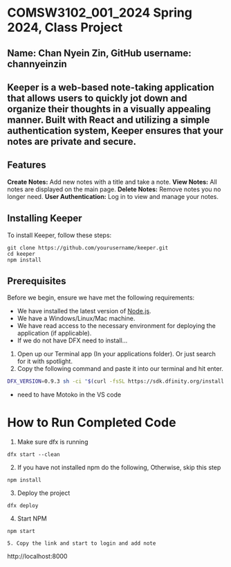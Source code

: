 # COMSW3102_001_2024 Spring 2024, Class Project
## Name: Chan Nyein Zin, GitHub username: channyeinzin

## Keeper is a web-based note-taking application that allows users to quickly jot down and organize their thoughts in a visually appealing manner. Built with React and utilizing a simple authentication system, Keeper ensures that your notes are private and secure.

## Features
**Create Notes:** Add new notes with a title and take a note.
**View Notes:** All notes are displayed on the main page.
**Delete Notes:** Remove notes you no longer need.
**User Authentication:** Log in to view and manage your notes.

## Installing Keeper

To install Keeper, follow these steps:

```
git clone https://github.com/yourusername/keeper.git
cd keeper
npm install
```


## Prerequisites

Before we begin, ensure we have met the following requirements:
- We have installed the latest version of [Node.js](https://nodejs.org/).
- We have a Windows/Linux/Mac machine.
- We have read access to the necessary environment for deploying the application (if applicable).
- If we do not have DFX need to install...
1. Open up our Terminal app (In your applications folder). Or just search for it with spotlight.
2. Copy the following command and paste it into our terminal and hit
enter.

```bash
DFX_VERSION=0.9.3 sh -ci "$(curl -fsSL https://sdk.dfinity.org/install.sh)"
```
- need to have Motoko in the VS code


# How to Run Completed Code

1. Make sure dfx is running

```
dfx start --clean
```
2. If you have not installed npm do the following, Otherwise, skip this step
```
npm install
```
3. Deploy the project
```
dfx deploy
```

4. Start NPM
```
npm start

5. Copy the link and start to login and add note
```
http://localhost:8000
```

